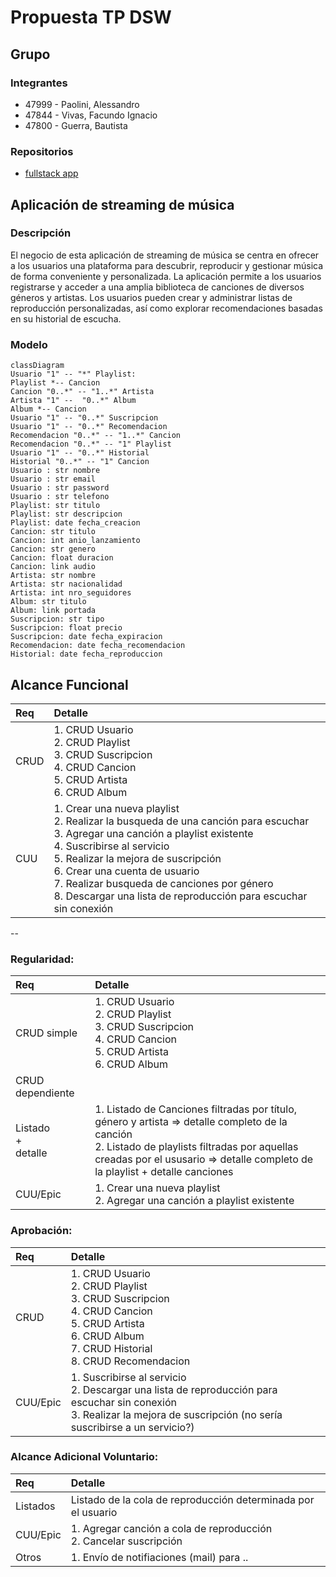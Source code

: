 # Propuesta TP DSW

## Grupo
### Integrantes
* 47999 - Paolini, Alessandro
* 47844 - Vivas, Facundo Ignacio
* 47800 - Guerra, Bautista

### Repositorios
* [fullstack app](https://github.com/AlessandroPaolini7/TTADS-2023.git)


## Aplicación de streaming de música
### Descripción
El negocio de esta aplicación de streaming de música se centra en ofrecer a los usuarios una plataforma para descubrir, reproducir y gestionar música de forma conveniente y personalizada. La aplicación permite a los usuarios registrarse y acceder a una amplia biblioteca de canciones de diversos géneros y artistas. Los usuarios pueden crear y administrar listas de reproducción personalizadas, así como explorar recomendaciones basadas en su historial de escucha.

### Modelo

```mermaid
classDiagram
Usuario "1" -- "*" Playlist: 
Playlist *-- Cancion
Cancion "0..*" -- "1..*" Artista
Artista "1" --  "0..*" Album
Album *-- Cancion 
Usuario "1" -- "0..*" Suscripcion
Usuario "1" -- "0..*" Recomendacion
Recomendacion "0..*" -- "1..*" Cancion 
Recomendacion "0..*" -- "1" Playlist 
Usuario "1" -- "0..*" Historial
Historial "0..*" -- "1" Cancion
Usuario : str nombre
Usuario : str email
Usuario : str password
Usuario : str telefono
Playlist: str titulo
Playlist: str descripcion
Playlist: date fecha_creacion
Cancion: str titulo
Cancion: int anio_lanzamiento
Cancion: str genero
Cancion: float duracion
Cancion: link audio
Artista: str nombre
Artista: str nacionalidad
Artista: int nro_seguidores
Album: str titulo
Album: link portada
Suscripcion: str tipo
Suscripcion: float precio
Suscripcion: date fecha_expiracion
Recomendacion: date fecha_recomendacion
Historial: date fecha_reproduccion
```  

## Alcance Funcional 
|Req|Detalle|
|:-|:-|
|CRUD |1. CRUD Usuario<br>2. CRUD Playlist<br>3. CRUD Suscripcion<br>4. CRUD Cancion<br>5. CRUD Artista<br>6. CRUD Album<br>|
|CUU|1. Crear una nueva playlist<br>2. Realizar la busqueda de una canción para escuchar<br>3. Agregar una canción a playlist existente<br>4. Suscribirse al servicio<br>5. Realizar la mejora de suscripción<br>6. Crear una cuenta de usuario<br>7. Realizar busqueda de canciones por género<br>8. Descargar una lista de reproducción para escuchar sin conexión|

--

### Regularidad:
|Req|Detalle|
|:-|:-|
|CRUD simple|1. CRUD Usuario<br>2. CRUD Playlist<br>3. CRUD Suscripcion<br>4. CRUD Cancion<br>5. CRUD Artista<br>6. CRUD Album<br>|
|CRUD dependiente|  |
|Listado<br>+<br>detalle| 1. Listado de Canciones filtradas por título, género y artista => detalle completo de la canción<br> 2. Listado de playlists filtradas por aquellas creadas por el ususario => detalle completo de la playlist + detalle canciones|
|CUU/Epic|1. Crear una nueva playlist<br>2. Agregar una canción a playlist existente|

### Aprobación:
|Req|Detalle|
|:-|:-|
|CRUD |1. CRUD Usuario<br>2. CRUD Playlist<br>3. CRUD Suscripcion<br>4. CRUD Cancion<br>5. CRUD Artista<br>6. CRUD Album<br>7. CRUD Historial<br>8. CRUD Recomendacion|
|CUU/Epic|1. Suscribirse al servicio<br>2. Descargar una lista de reproducción para escuchar sin conexión<br>3. Realizar la mejora de suscripción (no sería suscribirse a un servicio?)|

### Alcance Adicional Voluntario:
|Req|Detalle|
|:-|:-|
|Listados | Listado de la cola de reproducción determinada por el usuario |
|CUU/Epic|1. Agregar canción a cola de reproducción<br> 2. Cancelar suscripción|
|Otros|1. Envío de notifiaciones (mail) para ..|
